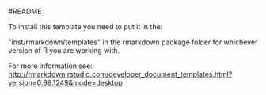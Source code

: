 #README

To install this template you need to put it in the:

"inst/rmarkdown/templates" in the rmarkdown package folder for whichever version of R you are working with.

For more information see:
http://rmarkdown.rstudio.com/developer_document_templates.html?version=0.99.1249&mode=desktop

